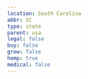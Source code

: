 ```yaml
---
location: South Carolina
abbr: SC
type: state
parent: usa
legal: false
buy: false
grow: false
hemp: true
medical: false
---
```


